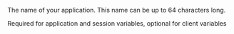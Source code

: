 The name of your application. This name can be up to 64 characters long.
 
Required for application and session variables, optional for client variables